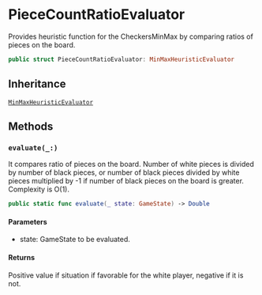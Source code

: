 # PieceCountRatioEvaluator

Provides heuristic function for the CheckersMinMax by comparing ratios of pieces on the board.

``` swift
public struct PieceCountRatioEvaluator: MinMaxHeuristicEvaluator 
```

## Inheritance

[`MinMaxHeuristicEvaluator`](/MinMaxHeuristicEvaluator)

## Methods

### `evaluate(_:)`

It compares ratio of pieces on the board.
Number of white pieces is divided by number of black pieces,
or number of black pieces divided by white pieces multiplied by -1
if number of black pieces on the board is greater.
Complexity is O(1).

``` swift
public static func evaluate(_ state: GameState) -> Double 
```

#### Parameters

  - state: GameState to be evaluated.

#### Returns

Positive value if situation if favorable for the white player, negative if it is not.
